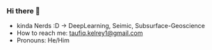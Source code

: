 ### Hi there 👋
- kinda Nerds :D -> DeepLearning, Seimic, Subsurface-Geoscience
- How to reach me: taufiq.kelrey1@gmail.com
- Pronouns: He/Him

<!--
**kelreeeeey/kelreeeeey** is a ✨ _special_ ✨ repository because its `README.md` (this file) appears on your GitHub profile.
-->
